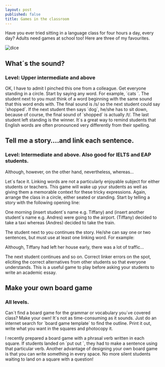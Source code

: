 ```yaml
---
layout: post
published: false
title: Games in the classroom
---
```



Have you ever tried sitting in a language class for four hours a day, every day? Adults need games at school too! Here are three of my favourites. 

![dice]({{site.baseurl}}/media/dice.jpg)

## **What´s the sound?**

### Level: Upper intermediate and above

OK, I have to admit I pinched this one from a colleague. Get everyone standing in a circle. Start by saying any word. For example, ´cats ´. The student next to you must think of a word beginning with the same sound that this word ends with. The final sound is /s/ so the next student could say ´shopped´. If the next student then says ´dog´, he/she has to sit down, because of course, the final sound of ´shopped´ is actually /t/. The last student left standing is the winner. It´s a great way to remind students that English words are often pronounced very differently from their spelling.

## Tell me a story….and link each sentence.

### Level: Intermediate and above. Also good for IELTS and EAP students.

Although, however, on the other hand, nevertheless, whereas…

Let´s face it. Linking words are not a particularly enjoyable subject for either students or teachers. This game will wake up your students as well as giving them a memorable context for these tricky expressions. Again, arrange the class in a circle, either seated or standing. Start by telling a story with the following opening line:

One morning (insert student´s name e.g. Tiffany) and (insert another student´s name e.g. Andres) were going to the airport. (Tiffany) decided to take a taxi whereas (Andres) decided to take the train.

The student next to you continues the story. He/she can say one or two sentences, but must use at least one linking word. For example:

Although, Tiffany had left her house early, there was a lot of traffic…

The next student continues and so on. Correct linker errors on the spot, eliciting the correct alternatives from other students so that everyone understands. This is a useful game to play before asking your students to write an academic essay.
## Make your own board game
### All levels.

Can´t find a board game for the grammar or vocabulary you´ve covered class? Make your own! It´s not as time-consuming as it sounds. Just do an internet search for ´board game template´ to find the outline. Print it out, write what you want in the squares and photocopy it. 

I recently prepared a board game with a phrasal verb written in each square. If students landed on ´put out ´, they had to make a sentence using that particular verb. Another advantage of designing your own board game is that you can write something in every space. No more silent students waiting to land on a square with a question!
